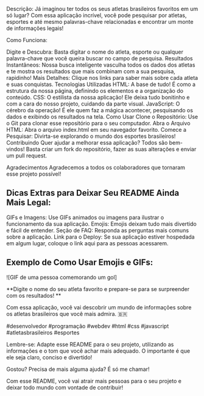 Descrição: 
Já imaginou ter todos os seus atletas brasileiros favoritos em um só lugar? Com essa aplicação incrível, você pode pesquisar por atletas, esportes e até mesmo palavras-chave relacionadas e encontrar um monte de informações legais!

Como Funciona:

Digite e Descubra: Basta digitar o nome do atleta, esporte ou qualquer palavra-chave que você queira buscar no campo de pesquisa.
Resultados Instantâneos: Nossa busca inteligente vasculha todos os dados dos atletas e te mostra os resultados que mais combinam com a sua pesquisa, rapidinho!
Mais Detalhes: Clique nos links para saber mais sobre cada atleta e suas conquistas.
Tecnologias Utilizadas
HTML: A base de tudo! É como a estrutura da nossa página, definindo os elementos e a organização do conteúdo.
CSS: O estilista da nossa aplicação! Ele deixa tudo bonitinho e com a cara do nosso projeto, cuidando da parte visual.
JavaScript: O cérebro da operação! É ele quem faz a mágica acontecer, pesquisando os dados e exibindo os resultados na tela.
Como Usar
Clone o Repositório: Use o Git para clonar esse repositório para o seu computador.
Abra o Arquivo HTML: Abra o arquivo index.html em seu navegador favorito.
Comece a Pesquisar: Divirta-se explorando o mundo dos esportes brasileiros!
Contribuindo
Quer ajudar a melhorar essa aplicação? Todos são bem-vindos! Basta criar um fork do repositório, fazer as suas alterações e enviar um pull request.

Agradecimentos
Agradecemos a todos os colaboradores que tornaram esse projeto possível!

## Dicas Extras para Deixar Seu README Ainda Mais Legal:

GIFs e Imagens: Use GIFs animados ou imagens para ilustrar o funcionamento da sua aplicação.
Emojis: Emojis deixam tudo mais divertido e fácil de entender.
Seção de FAQ: Responda as perguntas mais comuns sobre a aplicação.
Link para o Deploy: Se sua aplicação estiver hospedada em algum lugar, coloque o link aqui para as pessoas acessarem.
## Exemplo de Como Usar Emojis e GIFs:

![GIF de uma pessoa comemorando um gol]

**Digite o nome do seu atleta favorito e prepare-se para se surpreender com os resultados! **

Com essa aplicação, você vai descobrir um mundo de informações sobre os atletas brasileiros que você mais admira. 🇧🇷

#desenvolvedor #programação #webdev #html #css #javascript #atletasbrasileiros #esportes

Lembre-se: Adapte esse README para o seu projeto, utilizando as informações e o tom que você achar mais adequado. O importante é que ele seja claro, conciso e divertido!

Gostou? Precisa de mais alguma ajuda? É só me chamar!

Com esse README, você vai atrair mais pessoas para o seu projeto e deixar todo mundo com vontade de contribuir!







